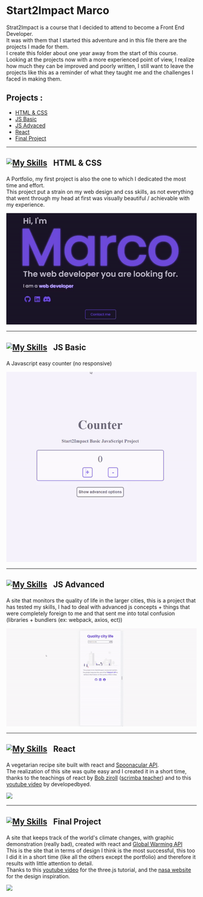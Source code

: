 # Start2Impact Marco

Strat2Impact is a course that I decided to attend to become a Front End Developer. <br>
It was with them that I started this adventure and in this file there are the projects I made for them.<br>
I create this folder about one year away from the start of this course.<br>
Looking at the projects now with a more experienced point of view, I realize how much they can be improved and poorly written, I still want to leave the projects like this as a reminder of what they taught me and the challenges I faced in making them.

## Projects :

- <a href="#htmlcss">HTML & CSS</a>
- <a href="#jsbas">JS Basic</a>
- <a href="#jsadv">JS Advaced</a>
- <a href="#react">React</a>
- <a href="#final">Final Project</a>

---

## <p style="display:flex; justify-content:flex-start; align-items:center; column-gap:1rem ;margin-top:1rem" id="htmlcss">[![My Skills](https://skills.thijs.gg/icons?i=github)](https://github.com/Novecento201/Portfolio-Marco-Lovato) HTML & CSS </p>

A Portfolio, my first project is also the one to which I dedicated the most time and effort.<br>
This project put a strain on my web design and css skills, as not everything that went through my head at first was visually beautiful / achievable with my experience.

[<img src="./img/README_HTML&CSS.gif " target="_blank">](https://github.com/Novecento201/Portfolio-Marco-Lovato)

---

## <p style="display:flex; justify-content:flex-start; align-items:center; column-gap:1rem ;margin-top:1rem" id="jsbas">[![My Skills](https://skills.thijs.gg/icons?i=github)](https://github.com/Novecento201/Counter) JS Basic </p>

A Javascript easy counter (no responsive)

[<img src="./img/README_JSBASIC.gif" target="_blank">](https://github.com/Novecento201/Counter)

---

## <p style="display:flex; justify-content:flex-start; align-items:center; column-gap:1rem ;margin-top:1rem" id="jsadv">[![My Skills](https://skills.thijs.gg/icons?i=github)](https://github.com/Novecento201/Quality-life-city) JS Advanced</p>

A site that monitors the quality of life in the larger cities, this is a project that has tested my skills, I had to deal with advanced js concepts + things that were completely foreign to me and that sent me into total confusion (libraries + bundlers (ex: webpack, axios, ect))

[<img src="./img/README_JSADV.gif"  target="_blank">](https://github.com/Novecento201/Quality-life-city)

---

## <p style="display:flex; justify-content:flex-start; align-items:center; column-gap:1rem ;margin-top:1rem" id="react">[![My Skills](https://skills.thijs.gg/icons?i=github)](https://github.com/Novecento201/VegRecipe) React </p>

A vegetarian recipe site built with react and [Spoonacular API](https://spoonacular.com/food-api/docs). <br>
The realization of this site was quite easy and I created it in a short time, thanks to the teachings of react by [Bob ziroll](https://www.linkedin.com/in/bobziroll/) ([scrimba teacher](https://scrimba.com/learn/learnreact)) and to this [youtube video](https://www.youtube.com/watch?v=xc4uOzlndAk&t=1s) by developedbyed.

[<img src="./img/README_REACT.gif" target="_blank">](https://github.com/Novecento201/VegRecipe)

---

## <p style="display:flex; justify-content:flex-start; align-items:center; column-gap:1rem ;margin-top:1rem" id="final">[![My Skills](https://skills.thijs.gg/icons?i=github)](https://github.com/Novecento201/Climate-Warming) Final Project </p>

A site that keeps track of the world's climate changes, with graphic demonstration (really bad), created with react and [Global Warming API](https://global-warming.org/) <br>
This is the site that in terms of design I think is the most successful, this too I did it in a short time (like all the others except the portfolio) and therefore it results with little attention to detail. <br>
Thanks to this [youtube video](https://www.youtube.com/watch?v=ymavtyRpT0E&t=3748s) for the three.js tutorial, and the [nasa website](https://climate.nasa.gov/) for the design inspiration.

[<img src="./img/README_FINALPROJECT.gif" target="_blank">](https://github.com/Novecento201/Climate-Warming)
